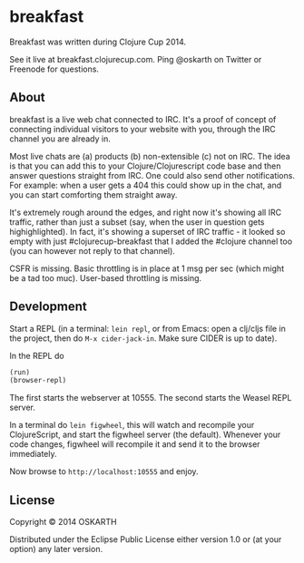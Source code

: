 # breakfast

Breakfast was written during Clojure Cup 2014.

See it live at breakfast.clojurecup.com. Ping @oskarth on Twitter or
Freenode for questions.

## About

breakfast is a live web chat connected to IRC. It's a proof of concept
of connecting individual visitors to your website with you, through
the IRC channel you are already in.

Most live chats are (a) products (b) non-extensible (c) not on
IRC. The idea is that you can add this to your Clojure/Clojurescript
code base and then answer questions straight from IRC. One could also
send other notifications. For example: when a user gets a 404 this
could show up in the chat, and you can start comforting them straight
away.

It's extremely rough around the edges, and right now it's showing all
IRC traffic, rather than just a subset (say, when the user in question
gets highighlighted). In fact, it's showing a superset of IRC
traffic - it looked so empty with just #clojurecup-breakfast that I
added the #clojure channel too (you can however not reply to that
channel).

CSFR is missing. Basic throttling is in place at 1 msg per sec (which
might be a tad too muc). User-based throttling is missing.

## Development

Start a REPL (in a terminal: `lein repl`, or from Emacs: open a
clj/cljs file in the project, then do `M-x cider-jack-in`. Make sure
CIDER is up to date).

In the REPL do

```clojure
(run)
(browser-repl)
```

The first starts the webserver at 10555. The second starts the Weasel
REPL server.

In a terminal do `lein figwheel`, this will watch and recompile your
ClojureScript, and start the figwheel server (the
default). Whenever your code changes, figwheel will recompile it and
send it to the browser immediately.

Now browse to `http://localhost:10555` and enjoy.

## License

Copyright © 2014 OSKARTH

Distributed under the Eclipse Public License either version 1.0 or (at
your option) any later version.
